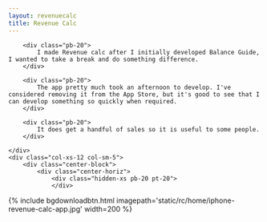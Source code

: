 ```yaml
---
layout: revenuecalc
title: Revenue Calc
---
```


<div class="row">
	<div class="col-xs-12 col-sm-7">

		<div class="pb-20">
			I made Revenue calc after I initially developed Balance Guide, I wanted to take a break and do something difference. 
		</div>

		<div class="pb-20">
			The app pretty much took an afternoon to develop. I've considered removing it from the App Store, but it's good to see that I can develop something so quickly when required.
		</div>

		<div class="pb-20">
			It does get a handful of sales so it is useful to some people.
		</div>

	</div>
	<div class="col-xs-12 col-sm-5">
		<div class="center-block">
			<div class="center-horiz">
				<div class="hidden-xs pb-20 pt-20">
				</div>
{% include bgdownloadbtn.html imagepath='static/rc/home/iphone-revenue-calc-app.jpg' width=200 %}
			</div>
		</div>
	</div>

</div>
